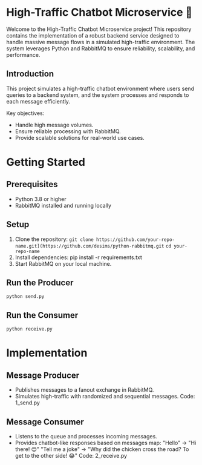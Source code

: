 # High-Traffic Chatbot Microservice 🌟

Welcome to the High-Traffic Chatbot Microservice project! This repository contains the implementation of a robust backend service designed to handle massive message flows in a simulated high-traffic environment. The system leverages Python and RabbitMQ to ensure reliability, scalability, and performance.

## Introduction
This project simulates a high-traffic chatbot environment where users send queries to a backend system, and the system processes and responds to each message efficiently.

Key objectives:

- Handle high message volumes.
- Ensure reliable processing with RabbitMQ.
- Provide scalable solutions for real-world use cases.

# Getting Started

## Prerequisites
- Python 3.8 or higher
- RabbitMQ installed and running locally
## Setup
1. Clone the repository:
```git clone https://github.com/your-repo-name.git](https://github.com/desims/python-rabbitmq.git```
```cd your-repo-name```
3. Install dependencies:
pip install -r requirements.txt
4. Start RabbitMQ on your local machine.
   
## Run the Producer
```python send.py```

## Run the Consumer
```python receive.py```

# Implementation
## Message Producer
- Publishes messages to a fanout exchange in RabbitMQ.
- Simulates high-traffic with randomized and sequential messages.
Code: 1_send.py
## Message Consumer
- Listens to the queue and processes incoming messages.
- Provides chatbot-like responses based on messages map:
   "Hello" → "Hi there! 😊"
   "Tell me a joke" → "Why did the chicken cross the road? To get to the other side! 😂"
Code: 2_receive.py
